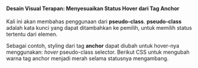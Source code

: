 #### Desain Visual Terapan: Menyesuaikan Status Hover dari Tag Anchor

Kali ini akan membahas penggunaan dari **pseudo-class**. **pseudo-class** adalah kata kunci yang dapat ditambahkan ke pemilih, untuk memilih status tertentu dari elemen.

Sebagai contoh, styling dari tag **anchor** dapat diubah untuk hover-nya menggunakan: _hover_ pseudo-class selector. Berikut CSS untuk mengubah warna tag anchor menjadi merah selama statusnya mengambang.

